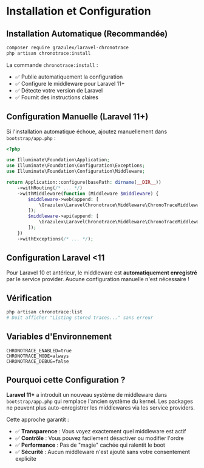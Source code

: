 # Installation et Configuration

## Installation Automatique (Recommandée)

```bash
composer require grazulex/laravel-chronotrace
php artisan chronotrace:install
```

La commande `chronotrace:install` :
- ✅ Publie automatiquement la configuration
- ✅ Configure le middleware pour Laravel 11+
- ✅ Détecte votre version de Laravel
- ✅ Fournit des instructions claires

## Configuration Manuelle (Laravel 11+)

Si l'installation automatique échoue, ajoutez manuellement dans `bootstrap/app.php` :

```php
<?php

use Illuminate\Foundation\Application;
use Illuminate\Foundation\Configuration\Exceptions;
use Illuminate\Foundation\Configuration\Middleware;

return Application::configure(basePath: dirname(__DIR__))
    ->withRouting(/* ... */)
    ->withMiddleware(function (Middleware $middleware) {
        $middleware->web(append: [
            \Grazulex\LaravelChronotrace\Middleware\ChronoTraceMiddleware::class,
        ]);
        $middleware->api(append: [
            \Grazulex\LaravelChronotrace\Middleware\ChronoTraceMiddleware::class,
        ]);
    })
    ->withExceptions(/* ... */);
```

## Configuration Laravel <11

Pour Laravel 10 et antérieur, le middleware est **automatiquement enregistré** par le service provider.
Aucune configuration manuelle n'est nécessaire !

## Vérification

```bash
php artisan chronotrace:list
# Doit afficher "Listing stored traces..." sans erreur
```

## Variables d'Environnement

```env
CHRONOTRACE_ENABLED=true
CHRONOTRACE_MODE=always
CHRONOTRACE_DEBUG=false
```

## Pourquoi cette Configuration ?

**Laravel 11+** a introduit un nouveau système de middleware dans `bootstrap/app.php` qui remplace l'ancien système du kernel. Les packages ne peuvent plus auto-enregistrer les middlewares via les service providers.

Cette approche garantit :
- ✅ **Transparence** : Vous voyez exactement quel middleware est actif
- ✅ **Contrôle** : Vous pouvez facilement désactiver ou modifier l'ordre
- ✅ **Performance** : Pas de "magie" cachée qui ralentit le boot
- ✅ **Sécurité** : Aucun middleware n'est ajouté sans votre consentement explicite
